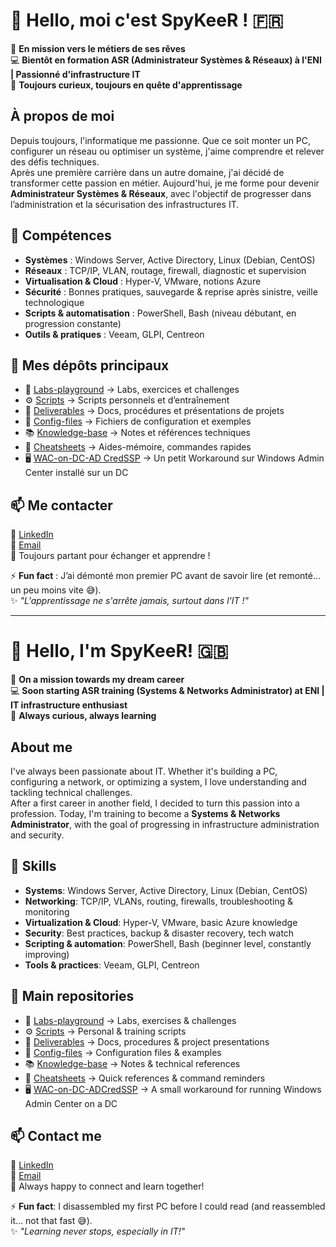 # 👋 Hello, moi c'est SpyKeeR ! 🇫🇷

🎯 **En mission vers le métiers de ses rêves**  
💻 **Bientôt en formation ASR (Administrateur Systèmes & Réseaux) à l'ENI | Passionné d'infrastructure IT**  
🚀 **Toujours curieux, toujours en quête d'apprentissage**  

## À propos de moi  

Depuis toujours, l'informatique me passionne. Que ce soit monter un PC, configurer un réseau ou optimiser un système, j'aime comprendre et relever des défis techniques.  
Après une première carrière dans un autre domaine, j'ai décidé de transformer cette passion en métier. Aujourd'hui, je me forme pour devenir **Administrateur Systèmes & Réseaux**, avec l'objectif de progresser dans l’administration et la sécurisation des infrastructures IT.  

## 🔧 Compétences  

- **Systèmes** : Windows Server, Active Directory, Linux (Debian, CentOS)  
- **Réseaux** : TCP/IP, VLAN, routage, firewall, diagnostic et supervision  
- **Virtualisation & Cloud** : Hyper-V, VMware, notions Azure  
- **Sécurité** : Bonnes pratiques, sauvegarde & reprise après sinistre, veille technologique  
- **Scripts & automatisation** : PowerShell, Bash (niveau débutant, en progression constante)  
- **Outils & pratiques** : Veeam, GLPI, Centreon 

## 📂 Mes dépôts principaux  

- 🧪 [Labs-playground](https://github.com/SpyKeeR/Labs-playground) → Labs, exercices et challenges  
- ⚙️ [Scripts](https://github.com/SpyKeeR/Scripts) → Scripts personnels et d’entraînement  
- 📑 [Deliverables](https://github.com/SpyKeeR/Deliverables) → Docs, procédures et présentations de projets  
- 🔧 [Config-files](https://github.com/SpyKeeR/Config-files) → Fichiers de configuration et exemples  
- 📚 [Knowledge-base](https://github.com/SpyKeeR/Knowledge-base) → Notes et références techniques  
- 📝 [Cheatsheets](https://github.com/SpyKeeR/Cheatsheets) → Aides-mémoire, commandes rapides  
- 🖥️ [WAC-on-DC-AD CredSSP](https://github.com/SpyKeeR/WAC-on-DC-ADCredSSP) → Un petit Workaround sur Windows Admin Center installé sur un DC

## 📫 Me contacter  

💼 [LinkedIn](https://www.linkedin.com/in/maximechenaud)  
📧 [Email](mailto:spykeer@gmail.com)  
🚀 Toujours partant pour échanger et apprendre !  


⚡ **Fun fact** : J’ai démonté mon premier PC avant de savoir lire (et remonté… un peu moins vite 😅).  
✨ _"L'apprentissage ne s'arrête jamais, surtout dans l'IT !"_  

---

# 👋 Hello, I'm SpyKeeR! 🇬🇧

🎯 **On a mission towards my dream career**  
💻 **Soon starting ASR training (Systems & Networks Administrator) at ENI | IT infrastructure enthusiast**  
🚀 **Always curious, always learning**  

## About me  

I've always been passionate about IT. Whether it's building a PC, configuring a network, or optimizing a system, I love understanding and tackling technical challenges.  
After a first career in another field, I decided to turn this passion into a profession. Today, I'm training to become a **Systems & Networks Administrator**, with the goal of progressing in infrastructure administration and security.  

## 🔧 Skills  

- **Systems**: Windows Server, Active Directory, Linux (Debian, CentOS)  
- **Networking**: TCP/IP, VLANs, routing, firewalls, troubleshooting & monitoring  
- **Virtualization & Cloud**: Hyper-V, VMware, basic Azure knowledge  
- **Security**: Best practices, backup & disaster recovery, tech watch  
- **Scripting & automation**: PowerShell, Bash (beginner level, constantly improving)  
- **Tools & practices**: Veeam, GLPI, Centreon  

## 📂 Main repositories  

- 🧪 [Labs-playground](https://github.com/SpyKeeR/Labs-playground) → Labs, exercises & challenges  
- ⚙️ [Scripts](https://github.com/SpyKeeR/Scripts) → Personal & training scripts  
- 📑 [Deliverables](https://github.com/SpyKeeR/Deliverables) → Docs, procedures & project presentations  
- 🔧 [Config-files](https://github.com/SpyKeeR/Config-files) → Configuration files & examples  
- 📚 [Knowledge-base](https://github.com/SpyKeeR/Knowledge-base) → Notes & technical references  
- 📝 [Cheatsheets](https://github.com/SpyKeeR/Cheatsheets) → Quick references & command reminders  
- 🖥️ [WAC-on-DC-ADCredSSP](https://github.com/SpyKeeR/WAC-on-DC-ADCredSSP) → A small workaround for running Windows Admin Center on a DC  

## 📫 Contact me  

💼 [LinkedIn](https://www.linkedin.com/in/maximechenaud)  
📧 [Email](mailto:spykeer@gmail.com)  
🚀 Always happy to connect and learn together!  

⚡ **Fun fact**: I disassembled my first PC before I could read (and reassembled it… not that fast 😅).  
✨ _"Learning never stops, especially in IT!"_
